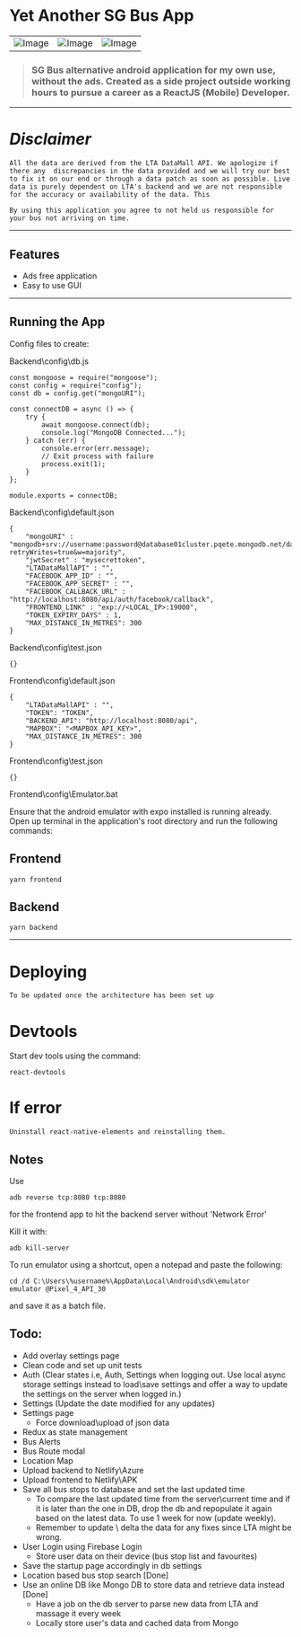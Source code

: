 # Yet Another SG Bus App
| | | |
|-|-|-|
| ![Image](https://i.imgur.com/vTFjIeU.png) | ![Image](https://i.imgur.com/WvHurAC.png) | ![Image](https://i.imgur.com/ev4KjpL.png) |


> ### SG Bus alternative android application for my own use, without the ads. Created as a side project outside working hours to pursue a career as a ReactJS (Mobile) Developer. 

---

# *Disclaimer*
```
All the data are derived from the LTA DataMall API. We apologize if there any  discrepancies in the data provided and we will try our best to fix it on our end or through a data patch as soon as possible. Live data is purely dependent on LTA's backend and we are not responsible for the accuracy or availability of the data. This

By using this application you agree to not held us responsible for your bus not arriving on time.
```

---

## Features
- Ads free application
- Easy to use GUI

---

## Running the App

Config files to create:

Backend\config\db.js
```
const mongoose = require("mongoose");
const config = require("config");
const db = config.get("mongoURI");

const connectDB = async () => {
	try {
		await mongoose.connect(db);
		console.log("MongoDB Connected...");
	} catch (err) {
		console.error(err.message);
		// Exit process with failure
		process.exit(1);
	}
};

module.exports = connectDB;
```
Backend\config\default.json
```
{
    "mongoURI" : "mongodb+srv://username:password@database01cluster.pqete.mongodb.net/database?retryWrites=true&w=majority",
    "jwtSecret" : "mysecrettoken",
    "LTADataMallAPI" : "",
    "FACEBOOK_APP_ID" : "",
    "FACEBOOK_APP_SECRET" : "",
    "FACEBOOK_CALLBACK_URL" : "http://localhost:8080/api/auth/facebook/callback",
    "FRONTEND_LINK" : "exp://<LOCAL_IP>:19000",
    "TOKEN_EXPIRY_DAYS" : 1,
    "MAX_DISTANCE_IN_METRES": 300
}
```
Backend\config\test.json
```
{}
```
Frontend\config\default.json
```
{
    "LTADataMallAPI" : "",
    "TOKEN": "TOKEN",
    "BACKEND_API": "http://localhost:8080/api",
    "MAPBOX": "<MAPBOX_API_KEY>",
    "MAX_DISTANCE_IN_METRES": 300
}
```
Frontend\config\test.json
```
{}
```
Frontend\config\Emulator.bat

Ensure that the android emulator with expo installed is running already.
Open up terminal in the application's root directory and run the following commands:

## Frontend
```
yarn frontend
```

## Backend
```
yarn backend
```

---

# Deploying
```
To be updated once the architecture has been set up
```

# Devtools
Start dev tools using the command:
```
react-devtools
```

# If error
```
Uninstall react-native-elements and reinstalling them.
```

## Notes
Use
```
adb reverse tcp:8080 tcp:8080
```
for the frontend app to hit the backend server without 'Network Error'

Kill it with:
```
adb kill-server
```

To run emulator using a shortcut, open a notepad and paste the following:
```
cd /d C:\Users\%username%\AppData\Local\Android\sdk\emulator
emulator @Pixel_4_API_30
```
and save it as a batch file.

## Todo:
- Add overlay settings page
- Clean code and set up unit tests
- Auth (Clear states i.e, Auth, Settings when logging out. Use local async storage settings instead to load\save settings and offer a way to update the settings on the server when logged in.)
- Settings (Update the date modified for any updates)
- Settings page
  - Force download\upload of json data
- Redux as state management
- Bus Alerts
- Bus Route modal
- Location Map
- Upload backend to Netlify\Azure
- Upload frontend to Netlify\APK
- Save all bus stops to database and set the last updated time
  - To compare the last updated time from the server\current time and if it is later than the one in DB, drop the db and repopulate it again based on the latest data. To use 1 week for now (update weekly).
  - Remember to update \ delta the data for any fixes since LTA might be wrong.
- User Login using Firebase Login
  - Store user data on their device (bus stop list and favourites)
- Save the startup page accordingly in db settings
- Location based bus stop search [Done]
- Use an online DB like Mongo DB to store data and retrieve data instead [Done]
  - Have a job on the db server to parse new data from LTA and massage it every week
  - Locally store user's data and cached data from Mongo